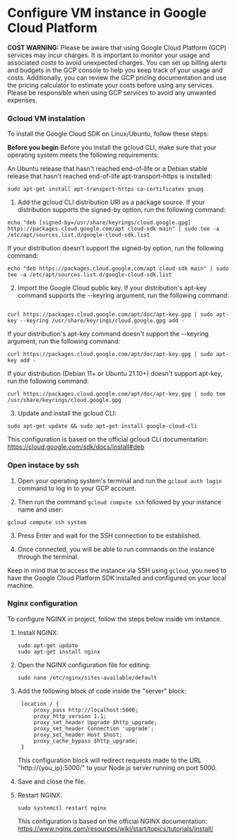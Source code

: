 # **Configure VM instance in Google Cloud Platform**
**COST WARNING:** Please be aware that using Google Cloud Platform (GCP) services may incur charges. It is important to monitor your usage and associated costs to avoid unexpected charges. You can set up billing alerts and budgets in the GCP console to help you keep track of your usage and costs. Additionally, you can review the GCP pricing documentation and use the pricing calculator to estimate your costs before using any services. Please be responsible when using GCP services to avoid any unwanted expenses.

### **Gcloud VM instalation**

To install the Google Cloud SDK on Linux/Ubuntu, follow these steps:

**Before you begin** 
Before you install the gcloud CLI, make sure that your operating system meets the following requirements:

An Ubuntu release that hasn't reached end-of-life or a Debian stable release that hasn't reached end-of-life
apt-transport-https is installed:

```
sudo apt-get install apt-transport-https ca-certificates gnupg
```

1. Add the gcloud CLI distribution URI as a package source. If your distribution supports the signed-by option, run the following command:
```
echo "deb [signed-by=/usr/share/keyrings/cloud.google.gpg] https://packages.cloud.google.com/apt cloud-sdk main" | sudo tee -a /etc/apt/sources.list.d/google-cloud-sdk.list
```

If your distribution doesn't support the signed-by option, run the following command:

```
echo "deb https://packages.cloud.google.com/apt cloud-sdk main" | sudo tee -a /etc/apt/sources.list.d/google-cloud-sdk.list
```

2. Import the Google Cloud public key. If your distribution's apt-key command supports the --keyring argument, run the following command:
```

curl https://packages.cloud.google.com/apt/doc/apt-key.gpg | sudo apt-key --keyring /usr/share/keyrings/cloud.google.gpg add -
```
If your distribution's apt-key command doesn't support the --keyring argument, run the following command:

```
curl https://packages.cloud.google.com/apt/doc/apt-key.gpg | sudo apt-key add -
```

If your distribution (Debian 11+ or Ubuntu 21.10+) doesn't support apt-key, run the following command:
```
curl https://packages.cloud.google.com/apt/doc/apt-key.gpg | sudo tee /usr/share/keyrings/cloud.google.gpg
```

3. Update and install the gcloud CLI:
```
sudo apt-get update && sudo apt-get install google-cloud-cli
```
This configuration is based on the official gcloud CLI documentation: https://cloud.google.com/sdk/docs/install#deb

### **Open instace by ssh**
1. Open your operating system's terminal and run the `gcloud auth login` command to log in to your GCP account.

2. Then run the command `gcloud compute ssh` followed by your instance name and user:

```
gcloud compute ssh system
```

3. Press Enter and wait for the SSH connection to be established.

4. Once connected, you will be able to run commands on the instance through the terminal.

Keep in mind that to access the instance via SSH using `gcloud`, you need to have the Google Cloud Platform SDK installed and configured on your local machine.

### **Nginx configuration**

To configure NGINX in project, follow the steps below inside vm instance.

1. Install NGINX:

   ```
   sudo apt-get update
   sudo apt-get install nginx
   ```

2. Open the NGINX configuration file for editing:

   ```
   sudo nano /etc/nginx/sites-available/default
   ```

3. Add the following block of code inside the "server" block:

   ```                                                                                              
    location / {
        proxy_pass http://localhost:5000;
        proxy_http_version 1.1;
        proxy_set_header Upgrade $http_upgrade;
        proxy_set_header Connection 'upgrade';
        proxy_set_header Host $host;
        proxy_cache_bypass $http_upgrade;
    }
   ```

   This configuration block will redirect requests made to the URL "http://{you_ip}:5000/" to your Node.js server running on port 5000.

4. Save and close the file.

5. Restart NGINX:

   ```
   sudo systemctl restart nginx
   ```

   This configuration is based on the official NGINX documentation: https://www.nginx.com/resources/wiki/start/topics/tutorials/install/
